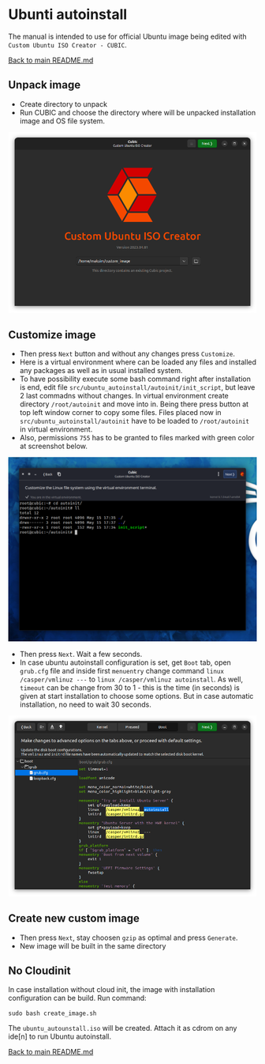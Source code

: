 # Ubunti autoinstall
The manual is intended to use for official Ubuntu image being edited with `Custom Ubuntu ISO Creator - CUBIC`.

[Back to main README.md](../../README.md)

## Unpack image
- Create directory to unpack
- Run CUBIC and choose the directory where will be unpacked installation image and OS file system.  

![first_screen](../../misc/start_screen.png)

## Customize image
- Then press `Next` button and without any changes press `Customize`.
- Here is a virtual environment where can be loaded any files and installed any packages as well as in usual installed system.
- To have possibility execute some bash command right after installation is end, edit file `src/ubuntu_autoinstall/autoinit/init_script`, but leave 2 last commadns without changes. In virtual environment create directory `/root/autoinit` and move into in. Being there press button at top left window corner to copy some files. Files placed now in `src/ubuntu_autoinstall/autoinit` have to be loaded to `/root/autoinit` in virtual environment.
- Also, permissions `755` has to be granted to files marked with green color at screenshot below.


![virtual_environment](../../misc/virtual_environment.png)

- Then press `Next`. Wait a few seconds.
- In case ubuntu autoinstall configuration is set, get `Boot` tab, open `grub.cfg` file and inside first `menuentry` change command `linux /casper/vmlinuz ---` to `linux /casper/vmlinuz autoinstall`. As well, `timeout` can be change from 30 to 1 - this is the time (in seconds) is given at start installation to choose some options. But in case automatic installation, no need to wait 30 seconds.  

![boot_settings](../../misc/boot_settings.png#get-customized-ubuntu-image)

## Create new custom image
- Then press `Next`, stay choosen `gzip` as optimal and press `Generate`.
- New image will be built in the same directory

## No Cloudinit
In case installation without cloud init, the image with installation configuration can be build. Run command:
```
sudo bash create_image.sh
```
The `ubuntu_autounstall.iso` will be created. Attach it as cdrom on any ide[n] to run Ubuntu autoinstall.

[Back to main README.md](../../README.md#get-customized-ubuntu-image)
